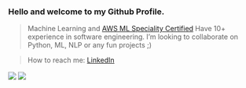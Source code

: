 ### Hello and welcome to my Github Profile.

<!--
**sroder/sroder** is a ✨ _special_ ✨ repository because its `README.md` (this file) appears on your GitHub profile.

Here are some ideas to get you started:

> I’m currently working on ...
> 🌱 I’m currently learning ...
- 👯 I’m looking to collaborate on ...
- 🤔 I’m looking for help with ...
- 💬 Ask me about ...
- 📫 How to reach me: ...
- 😄 Pronouns: ...
- ⚡ Fun fact: ...
-->

> Machine Learning and [AWS ML Speciality Certified](https://www.credly.com/badges/8c905e18-46c3-44f4-978b-67bd4062fa5a/public_url)
>  Have 10+ experience in software engineering.
> I’m looking to collaborate on Python, ML, NLP or any fun projects ;)

> How to reach me:
[LinkedIn](https://www.linkedin.com/in/saurabhkumarsroder/)

<img align="center" src="https://github-readme-stats.vercel.app/api?username=sroder&theme=dracula&hide=contribs,prs" />
<img align="center" src="https://github-readme-stats.vercel.app/api/top-langs/?username=sroder&layout=compact&theme=dracula" />


